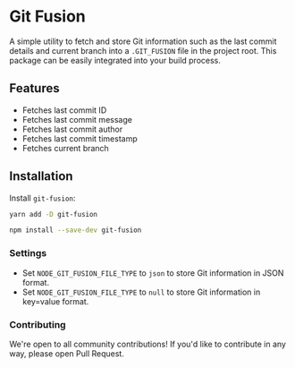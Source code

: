# Git Fusion

A simple utility to fetch and store Git information such as the last commit details and current branch into a `.GIT_FUSION` file in the project root. This package can be easily integrated into your build process.

## Features

- Fetches last commit ID
- Fetches last commit message
- Fetches last commit author
- Fetches last commit timestamp
- Fetches current branch

## Installation

Install `git-fusion`:

```bash
yarn add -D git-fusion
```

```bash
npm install --save-dev git-fusion
```


### Settings
<ul><li>Set <code>NODE_GIT_FUSION_FILE_TYPE</code> to <code>json</code> to store Git information in JSON format.</li><li>Set <code>NODE_GIT_FUSION_FILE_TYPE</code> to <code>null</code> to store Git information in key=value format.</li></ul>



### Contributing
We're open to all community contributions! If you'd like to contribute in any way, please open Pull Request.


